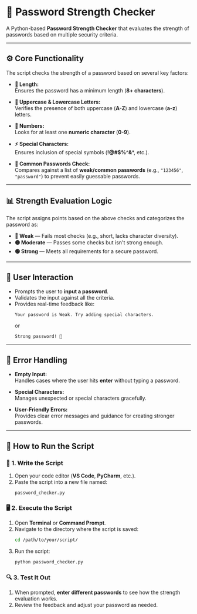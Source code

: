 # 🔐 Password Strength Checker

A Python-based **Password Strength Checker** that evaluates the strength of passwords based on multiple security criteria.

---

## ⚙️ Core Functionality

The script checks the strength of a password based on several key factors:

- **🔢 Length:**  
  Ensures the password has a minimum length (**8+ characters**).

- **🔡 Uppercase & Lowercase Letters:**  
  Verifies the presence of both uppercase (**A-Z**) and lowercase (**a-z**) letters.

- **🔢 Numbers:**  
  Looks for at least one **numeric character** (**0-9**).

- **⚡ Special Characters:**  
  Ensures inclusion of special symbols (**!@#$%^&***, etc.).

- **🚫 Common Passwords Check:**  
  Compares against a list of **weak/common passwords** (e.g., `"123456"`, `"password"`) to prevent easily guessable passwords.

---

## 📊 Strength Evaluation Logic

The script assigns points based on the above checks and categorizes the password as:

- **🔴 Weak** — Fails most checks (e.g., short, lacks character diversity).  
- **🟡 Moderate** — Passes some checks but isn't strong enough.  
- **🟢 Strong** — Meets all requirements for a secure password.

---

## 👥 User Interaction

- Prompts the user to **input a password**.  
- Validates the input against all the criteria.  
- Provides real-time feedback like:  
  ```
  Your password is Weak. Try adding special characters.
  ```  
  or  
  ```
  Strong password! 💪
  ```

---

## 🚨 Error Handling

- **Empty Input:**  
  Handles cases where the user hits **enter** without typing a password.

- **Special Characters:**  
  Manages unexpected or special characters gracefully.

- **User-Friendly Errors:**  
  Provides clear error messages and guidance for creating stronger passwords.

---

## 🚀 How to Run the Script

### 💾 **1. Write the Script**
1. Open your code editor (**VS Code**, **PyCharm**, etc.).  
2. Paste the script into a new file named:  
   ```
   password_checker.py
   ```  

### 🖥️ **2. Execute the Script**
1. Open **Terminal** or **Command Prompt**.  
2. Navigate to the directory where the script is saved:  
   ```bash
   cd /path/to/your/script/
   ```  
3. Run the script:  
   ```bash
   python password_checker.py
   ```

### 🔍 **3. Test It Out**
1. When prompted, **enter different passwords** to see how the strength evaluation works.  
2. Review the feedback and adjust your password as needed.
